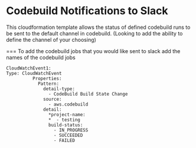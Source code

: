 Codebuild Notifications to Slack
===
This cloudformation template allows the status of defined codebuild runs to be sent to the default channel in codebuild.
(Looking to add the ability to define the channel of your choosing)

===
To add the codebuild jobs that you would like sent to slack add the names of the codebuild jobs

```
CloudWatchEvent1:
Type: CloudWatchEvent
          Properties:
            Pattern:
              detail-type:
                - CodeBuild Build State Change
              source:
                - aws.codebuild
              detail:
                *project-name:
                *  - testing
                build-status:
                  - IN_PROGRESS
                  - SUCCEEDED
                  - FAILED
```
